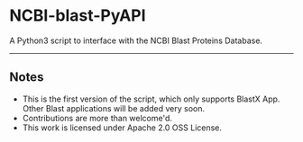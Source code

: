 # NCBI-blast-PyAPI
A Python3 script to interface with the NCBI Blast Proteins Database. 

---
## Notes
- This is the first version of the script, which only supports BlastX App. Other Blast applications will be added very soon.
- Contributions are more than welcome'd.
- This work is licensed under Apache 2.0 OSS License.
